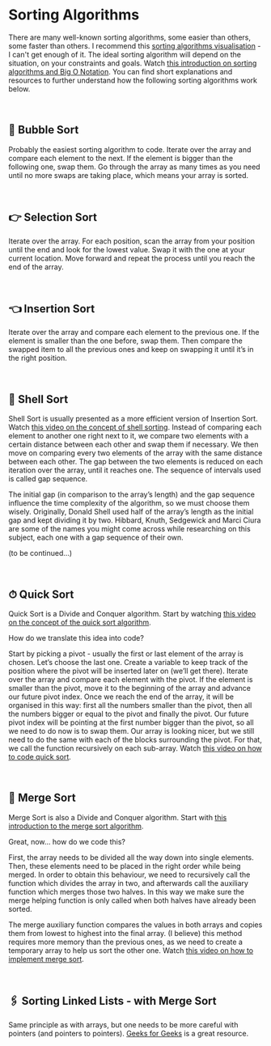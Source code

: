 # Sorting Algorithms

There are many well-known sorting algorithms, some easier than others, some faster than others.
I recommend this [sorting algorithms visualisation](https://www.youtube.com/watch?v=ZZuD6iUe3Pc) - I can't get enough of it.
The ideal sorting algorithm will depend on the situation, on your constraints and goals.
Watch [this introduction on sorting algorithms and Big O Notation](https://www.youtube.com/watch?v=RGuJga2Gl_k).
You can find short explanations and resources to further understand how the following sorting algorithms work below.

<br />

## 🎈 Bubble Sort
Probably the easiest sorting algorithm to code.
Iterate over the array and compare each element to the next.
If the element is bigger than the following one, swap them.
Go through the array as many times as you need until no more swaps are taking place, which means your array is sorted.

<br />

## 👉 Selection Sort
Iterate over the array.
For each position, scan the array from your position until the end and look for the lowest value.
Swap it with the one at your current location.
Move forward and repeat the process until you reach the end of the array.

<br />

## 👈 Insertion Sort
Iterate over the array and compare each element to the previous one.
If the element is smaller than the one before, swap them.
Then compare the swapped item to all the previous ones and keep on swapping it until it’s in the right position.

<br />

## 🐚 Shell Sort
Shell Sort is usually presented as a more efficient version of Insertion Sort.
Watch [this video on the concept of shell sorting](https://www.youtube.com/watch?v=ddeLSDsYVp8).
Instead of comparing each element to another one right next to it, we compare two elements with a certain distance between each other and swap them if necessary.
We then move on comparing every two elements of the array with the same distance between each other.
The gap between the two elements is reduced on each iteration over the array, until it reaches one.
The sequence of intervals used is called gap sequence.

The initial gap (in comparison to the array’s length) and the gap sequence influence the time complexity of the algorithm, so we must choose them wisely.
Originally, Donald Shell used half of the array’s length as the initial gap and kept dividing it by two.
Hibbard, Knuth, Sedgewick and Marci Ciura are some of the names you might come across while researching on this subject, each one with a gap sequence of their own.

(to be continued...)

<br />

## ⏱  Quick Sort
Quick Sort is a Divide and Conquer algorithm.
Start by watching [this video on the concept of the quick sort algorithm](https://www.youtube.com/watch?v=WaNLJf8xzC4).

How do we translate this idea into code?

Start by picking a pivot - usually the first or last element of the array is chosen.
Let’s choose the last one.
Create a variable to keep track of the position where the pivot will be inserted later on (we’ll get there).
Iterate over the array and compare each element with the pivot.
If the element is smaller than the pivot, move it to the beginning of the array and advance our future pivot index.
Once we reach the end of the array, it will be organised in this way: first all the numbers smaller than the pivot, then all the numbers bigger or equal to the pivot and finally the pivot.
Our future pivot index will be pointing at the first number bigger than the pivot, so all we need to do now is to swap them.
Our array is looking nicer, but we still need to do the same with each of the blocks surrounding the pivot.
For that, we call the function recursively on each sub-array.
Watch [this video on how to code quick sort](https://www.youtube.com/watch?v=eqo2LxRADhU).

<br />

## 🔀 Merge Sort
Merge Sort is also a Divide and Conquer algorithm. 
Start with [this introduction to the merge sort algorithm](https://www.youtube.com/watch?v=x_Z9FcAPmbk).

Great, now… how do we code this?

First, the array needs to be divided all the way down into single elements.
Then, these elements need to be placed in the right order while being merged.
In order to obtain this behaviour, we need to recursively call the function which divides the array in two, and afterwards call the auxiliary function which merges those two halves.
In this way we make sure the merge helping function is only called when both halves have already been sorted.

The merge auxiliary function compares the values in both arrays and copies them from lowest to highest into the final array.
(I believe) this method requires more memory than the previous ones, as we need to create a temporary array to help us sort the other one.
Watch [this video on how to implement merge sort](https://www.youtube.com/watch?v=x_Z9FcAPmbk).

<br />

## 🖇 Sorting Linked Lists - with Merge Sort
Same principle as with arrays, but one needs to be more careful with pointers (and pointers to pointers). [Geeks for Geeks](https://www.geeksforgeeks.org/merge-sort-for-linked-list/) is a great resource.
